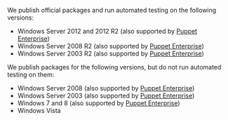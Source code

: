 We publish official packages and run automated testing on the following versions:

* Windows Server 2012 and 2012 R2 (also supported by [Puppet Enterprise][peinstall])
* Windows Server 2008 R2 (also supported by [Puppet Enterprise][peinstall])
* Windows Server 2003 R2 (also supported by [Puppet Enterprise][peinstall])

We publish packages for the following versions, but do not run automated testing on them:

* Windows Server 2008 (also supported by [Puppet Enterprise][peinstall])
* Windows Server 2003 (also supported by [Puppet Enterprise][peinstall])
* Windows 7 and 8 (also supported by [Puppet Enterprise][peinstall])
* Windows Vista

[peinstall]: /pe/latest/install_basic.html
<!-- When updating these, check the current version of the PE system requirements and make sure they don't need a bump as well. -->
